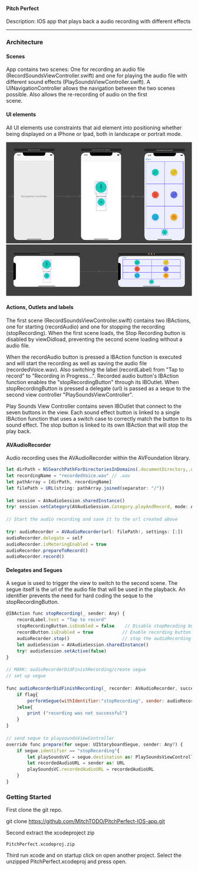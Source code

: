 
#### Pitch Perfect

Description: IOS app that plays back a audio recording with different effects

---

### Architecture

#### Scenes

App contains two scenes: One for recording an audio file (RecordSoundsViewController.swift) and one for playing the audio file with different sound effects (PlaySoundsViewController.swift). A UINavigationController
allows the navigation between the two scenes possible. Also allows the re-recording of audio on the first  
scene.

#### UI elements

All UI elements use constraints that aid element into positioning whether being displayed on a IPhone or Ipad, both in landscape or portrait mode.

![alt text](./readmepic/viewController.png "viewController")
![alt text](./readmepic/landscape.png "landscape")

#### Actions, Outlets and labels

The first scene (RecordSoundsViewController.swift) contains two IBActions, one for starting (recordAudio) and one for stopping the recording (stopRecording). When the first scene loads, the Stop Recording button is disabled by viewDidload, preventing the second scene loading without a audio file.

When the recordAudio button is pressed a IBAction function is executed and will start the recording as well as saving the audio file (recordedVoice.wav). Also switching the label (recordLabel) from "Tap to record" to "Recording in Progress...". Recorded audio button's IBAction function enables the "stopRecordingButton" through its IBOutlet. When stopRecordingButton is pressed a delegate (url) is passed as a seque to the second view controller "PlaySoundsViewController".

Play Sounds View Controller contains seven IBOutlet that connect to the seven buttons in the view. Each sound effect button is linked to a single IBAction function that uses a switch case to correctly match the button to its sound effect. The stop button is linked to its own IBAction that will stop the play back.

#### AVAudioRecorder

Audio recording uses the AVAudioRecorder within the AVFoundation library.

``` javascript
let dirPath = NSSearchPathForDirectoriesInDomains(.documentDirectory,.userDomainMask, true)[0] as String
let recordingName = "recordedVoice.wav" // .wav
let pathArray = [dirPath, recordingName]
let filePath = URL(string: pathArray.joined(separator: "/"))

let session = AVAudioSession.sharedInstance()
try! session.setCategory(AVAudioSession.Category.playAndRecord, mode: AVAudioSession.Mode.default, options: AVAudioSession.CategoryOptions.defaultToSpeaker)

// Start the audio recording and save it to the url created above

try! audioRecorder = AVAudioRecorder(url: filePath!, settings: [:])
audioRecorder.delegate = self
audioRecorder.isMeteringEnabled = true
audioRecorder.prepareToRecord()
audioRecorder.record()
```

#### Delegates and Segues

A segue is used to trigger the view to switch to the second scene. The segue itself is the url of the audio file that will be used in the playback. An identifier prevents the need for hard coding the seque to the stopRecordingButton.

```javascript
@IBAction func stopRecording(_ sender: Any) {
    recordLabel.text = "Tap to record"
    stopRecordingButton.isEnabled = false    // Disable stopRecoding button
    recordButton.isEnabled = true           // Enable recording button
    audioRecorder.stop()                    // stop the audioRecording
    let audioSession = AVAudioSession.sharedInstance()
    try! audioSession.setActive(false)
}

// MARK: audioRecorderDidFinishRecording/create segue
// set up segue

func audioRecorderDidFinishRecording(_ recorder: AVAudioRecorder, successfully flag: Bool) {
    if flag{
        performSegue(withIdentifier:"stopRecording", sender: audioRecorder.url)
    }else{
        print ("recording was not successful")
    }
}

// send seque to playsoundsViewController
override func prepare(for segue: UIStoryboardSegue, sender: Any?) {
    if segue.identifier == "stopRecording"{
        let playSoundsVC = segue.destination as! PlaySoundsViewController
        let recordedAudioURL = sender as! URL
        playSoundsVC.recordedAudioURL = recordedAudioURL
    }
}
```

### Getting Started

First clone the git repo.

  git clone  https://github.com/MitchTODO/PitchPerfect-IOS-app.git

Second extract the xcodeproject zip

    PitchPerfect.xcodeproj.zip

Third run xcode and on startup click on open another project. Select the unzipped PitchPerfect.xcodeproj and press open.
